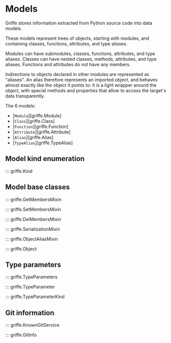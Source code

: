 # Models

Griffe stores information extracted from Python source code into data models.

These models represent trees of objects, starting with modules, and containing classes, functions, attributes, and type aliases.

Modules can have submodules, classes, functions, attributes, and type aliases. Classes can have nested classes, methods, attributes, and type aliases. Functions and attributes do not have any members.

Indirections to objects declared in other modules are represented as "aliases". An alias therefore represents an imported object, and behaves almost exactly like the object it points to: it is a light wrapper around the object, with special methods and properties that allow to access the target's data transparently.

The 6 models:

- [`Module`][griffe.Module]
- [`Class`][griffe.Class]
- [`Function`][griffe.Function]
- [`Attribute`][griffe.Attribute]
- [`Alias`][griffe.Alias]
- [`TypeAlias`][griffe.TypeAlias]

## **Model kind enumeration**

::: griffe.Kind

## **Model base classes**

::: griffe.GetMembersMixin

::: griffe.SetMembersMixin

::: griffe.DelMembersMixin

::: griffe.SerializationMixin

::: griffe.ObjectAliasMixin

::: griffe.Object

## **Type parameters**

::: griffe.TypeParameters

::: griffe.TypeParameter

::: griffe.TypeParameterKind

## **Git information**

::: griffe.KnownGitService

::: griffe.GitInfo
